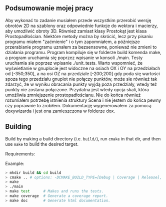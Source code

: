 ## Podsumowanie mojej pracy
Aby wykonać to zadanie musiałem przede wszystkim przerobić wersję obrotów 2D na szablony oraz odpowiednie funkcje do wektora i macierzy, aby umożliwić obroty 3D. Również zamiast klasy Prostokąt jest klasa Prostopadłościan. Niektóre metody można by skrócić, lecz przy pisaniu programu miałem "zaćmienie" i o tym zapomniałem, a późniejsze przerabianie programu uznałem za bezsensowne, ponieważ nie zmieni to działania programu. Program kompiluje się w folderze build komenda make,  a program uruchamia się poprzez wpisanie w konsoli ./main. Testy uruchamia sie poprzez wpisanie ./unit_tests. Warto wspomnieć, że wyświetlanie w gnuplocie jest widoczne na osiach OX i OY na przedziałach od [-350;350], a na osi OZ na przedziale [-200;200] gdy poda się wartości spoza tego przedziału gnuplot nie połączy punktów, może sie również tak zdarzyć, że w wyniku obracania punkty wyjdą poza przedziały, wtedy też punkty nie zostana połączone. Przydatna jest wtedy opcja skali, która umożliwia zmniejszenie prostopadłościanu. Nie do końca również rozumiałem potrzebę istnienia struktury Scena i nie jestem do końca pewny czy poprawnie to zrobiłem.  Dokumentację wygenerowałem za pomocą doxywizarda i jest ona zamieszczona w folderze dox.
## Building

Build by making a build directory (i.e. `build/`), run `cmake` in that dir, and then use `make` to build the desired target.

Requirements: 

Example:

``` bash
> mkdir build && cd build
> cmake .. # options: -DCMAKE_BUILD_TYPE=[Debug | Coverage | Release], Debug is default
> make
> ./main
> make test      # Makes and runs the tests.
> make coverage  # Generate a coverage report.
> make doc       # Generate html documentation.
```


